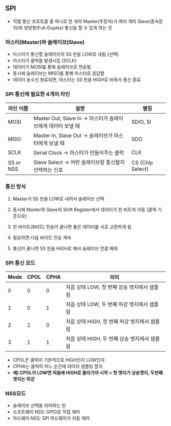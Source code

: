 ## SPI
- 직렬 통신 프로토콜 중 하나로 한 개의 Master(주장치)가 여러 개의 Slave(종속장치)와 양방향(Full-Duplex) 통신을 할 수 있게 하는 것 

### 마스터(Master)와 슬레이브(Slave)
- 마스터가 통신할 슬레이브의 SS 핀을 LOW로 내림 (선택)
- 마스터가 클럭을 발생시킴 (SCLK)
- 데이터가 MOSI를 통해 슬레이브로 전송됨
- 동시에 슬레이브는 MISO를 통해 마스터로 응답함
- 데이터 송수신 완료되면, 마스터는 SS 핀을 HIGH로 바꿔서 통신 종료

### SPI 통신에 필요한 4개의 라인
라인 이름 | 설명 | 별칭
--|--|--
MOSI | Master Out, Slave In → 마스터가 슬레이브에게 데이터 보낼 때 | SDIO, SI
MISO | Master In, Slave Out → 슬레이브가 마스터에게 보낼 때 | SDO
SCLK | Serial Clock → 마스터가 만들어주는 클럭 | CLK
SS or NSS | Slave Select → 어떤 슬레이브랑 통신할지 선택하는 신호 | CS (Chip Select)

### 통신 방식

1. Master가 SS 핀을 LOW로 내려서 슬레이브 선택

2. 동시에 Master와 Slave의 Shift Register에서 데이터가 한 비트씩 이동 (클럭 기준으로)

3. 한 바이트(8비트) 전송이 끝나면 둘은 데이터를 서로 교환하게 됨

4. 필요하면 다음 바이트 전송 계속

5. 통신이 끝나면 SS 핀을 HIGH로 해서 슬레이브 연결 해제

### SPI 통신 모드 
Mode | CPOL | CPHA | 의미
--|--|--|--
0 | 0 | 0 | 처음 상태 LOW, 첫 번째 상승 엣지에서 샘플링
1 | 0 | 1 | 처음 상태 LOW, 두 번째 하강 엣지에서 샘플링
2 | 1 | 0 | 처음 상태 HIGH, 첫 번째 하강 엣지에서 샘플링
3 | 1 | 1 | 처음 상태 HIGH, 두 번째 상승 엣지에서 샘플링

- CPOL은 클럭이 기본적으로 HIGH인지 LOW인지
- CPHA는 클럭의 어느 순간에 데이터 샘플링 할지
- **예) CPOL이 LOW면 처음에 HIGH로 올라가야 시작 = 첫 엣지가 상승엣지, 두번째 엣지는 하강**

### NSS모드 
- 슬레이브 선택을 의미하는 핀
- 소프트웨어 NSS: GPIO로 직접 제어
- 하드웨어 NSS: SPI 하드웨어가 자동 제어
